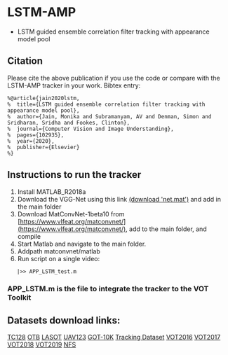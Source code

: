 # LSTM-AMP
- LSTM guided ensemble correlation filter tracking with appearance model pool

## Citation
Please cite the above publication if you use the code or compare with the LSTM-AMP tracker in your work. Bibtex entry:
```
%@article{jain2020lstm,
%  title={LSTM guided ensemble correlation filter tracking with appearance model pool},
%  author={Jain, Monika and Subramanyam, AV and Denman, Simon and Sridharan, Sridha and Fookes, Clinton},
%  journal={Computer Vision and Image Understanding},
%  pages={102935},
%  year={2020},
%  publisher={Elsevier}
%}
```
## Instructions to run the tracker
1. Install MATLAB_R2018a
2. Download the VGG-Net using this link [(download 'net.mat')](https://drive.google.com/drive/folders/16XR2LgOeA9uAZfpd-NvaJepJmZZFnUlv?usp=sharing) and add in the main folder
3. Download MatConvNet-1beta10 from [https://www.vlfeat.org/matconvnet/](https://www.vlfeat.org/matconvnet/), add to the main folder, and compile
4. Start Matlab and navigate to the main folder. 
5. Addpath matconvnet/matlab
6. Run script on a single video:
```
   |>> APP_LSTM_test.m
```
### APP_LSTM.m is the file to integrate the tracker to the VOT Toolkit

## Datasets download links:

[TC128](https://www3.cs.stonybrook.edu/~hling/data/TColor-128/TColor-128.html)
[OTB](http://cvlab.hanyang.ac.kr/tracker_benchmark/datasets.html)
[LASOT](https://cis.temple.edu/lasot/)
[UAV123](https://cemse.kaust.edu.sa/ivul/uav123)
[GOT-10K](http://got-10k.aitestunion.com/downloads)
[Tracking Dataset](https://cmp.felk.cvut.cz/~vojirtom/)
[VOT2016](https://www.votchallenge.net/vot2016/dataset.html)
[VOT2017](https://www.votchallenge.net/vot2017/dataset.html)
[VOT2018](https://www.votchallenge.net/vot2018/dataset.html)
[VOT2019](https://www.votchallenge.net/vot2019/dataset.html)
[NFS](http://www.ci2cv.net/projects/need-for-speed-dataset/)
